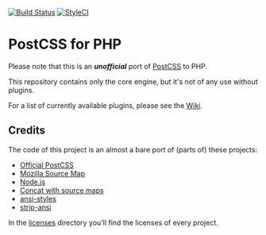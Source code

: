 [![Build Status](https://api.travis-ci.org/mlocati/postcss.svg?branch=master)](https://travis-ci.org/mlocati/postcss)
[![StyleCI](https://styleci.io/repos/69036582/shield?branch=master)](https://styleci.io/repos/69036582)

# PostCSS for PHP

Please note that this is an ***unofficial*** port of [PostCSS](http://postcss.org/) to PHP.

This repository contains only the core engine, but it's not of any use without plugins.

For a list of currently available plugins, please see the [Wiki](https://github.com/mlocati/postcss/wiki).

## Credits

The code of this project is an almost a bare port of (parts of) these projects:

- [Official PostCSS](https://github.com/postcss/postcss)
- [Mozilla Source Map](https://github.com/mozilla/source-map)
- [Node.js](https://nodejs.org/)
- [Concat with source maps](https://github.com/floridoo/concat-with-sourcemaps)
- [ansi-styles](https://github.com/chalk/ansi-styles)
- [strip-ansi](https://github.com/chalk/strip-ansi)

In the [licenses](https://github.com/mlocati/postcss/tree/master/licenses) directory you'll find the licenses of every project.
